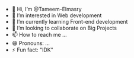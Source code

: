 - 👋 Hi, I’m @Tameem-Elmasry
- 👀 I’m interested in Web development
- 🌱 I’m currently learning Front-end development
- 💞️ I’m looking to collaborate on Big Projects
- 📫 How to reach me ...
- 😄 Pronouns: ...
- ⚡ Fun fact: "IDK"

<!---
Tameem-Elmasry/Tameem-Elmasry is a ✨ special ✨ repository because its `README.md` (this file) appears on your GitHub profile.
You can click the Preview link to take a look at your changes.
--->
